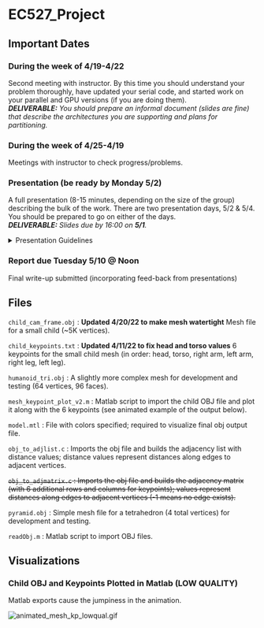 # EC527_Project

## Important Dates  

### During the week of 4/19-4/22  
Second meeting with instructor. By this time you should understand your problem thoroughly, have updated your serial code, and started work on your parallel and GPU versions (if you are doing them).  
***DELIVERABLE:** You should prepare an informal document (slides are fine) that describe the architectures you are supporting and plans for partitioning.*    

### During the week of 4/25-4/19  
Meetings with instructor to check progress/problems.  

### Presentation (be ready by Monday 5/2)
A full presentation (8-15 minutes, depending on the size of the group) describing the bulk of the work. There are two presentation days, 5/2 & 5/4. You should be prepared to go on either of the days.  
***DELIVERABLE:** Slides due by 16:00 on **5/1**.*  
<details>
  <summary>Presentation Guidelines</summary>
  
  The talk should be high quality and well-prepared. It’s OK if you haven’t completely finished, but you should be substantially done. Giving an 8-15 minute presentation on a problem that most of the audience is not familiar with is challenging and will take real work to make coherent. Larger groups get more time. In any 
case, your talk should include (most of) the following:
* Description of the problem
* What the serial code/algorithm looks like. What is the algorithm? What is the complexity?
* Where does the time go? What is the arithmetic intensity? 
* What are the primary data structures? What is the memory reference pattern?
* Have you modified the algorithm to run in parallel (or which parallel algorithm you selected if there is a choice)?
* For the parallel (and GPU) parts, how were the data and computations partitioned?
* Overview of your optimized codes. What are the optimizations? What problems did you have? 
* Experiments and results. What worked?
* A couple minutes for some brief Q&A
  </details>
 
### Report due Tuesday 5/10 @ Noon  
Final write-up submitted (incorporating feed-back from presentations)


## Files  
`child_cam_frame.obj` : **Updated 4/20/22 to make mesh watertight** Mesh file for a small child (~5K vertices).

`child_keypoints.txt` : **Updated 4/11/22 to fix head and torso values** 6 keypoints for the small child mesh (in order: head, torso, right arm, left arm, right leg, left leg). 

`humanoid_tri.obj` : A slightly more complex mesh for development and testing (64 vertices, 96 faces).  

`mesh_keypoint_plot_v2.m` : Matlab script to import the child OBJ file and plot it along with the 6 keypoints (see animated example of the output below).

`model.mtl` : File with colors specified; required to visualize final obj output file.   

`obj_to_adjlist.c` : Imports the obj file and builds the adjacency list with distance values; distance values represent distances along edges to adjacent vertices.

~~`obj_to_adjmatrix.c` : Imports the obj file and builds the adjacency matrix (with 6 additional rows and columns for keypoints); values represent distances along edges to adjacent vertices (-1 means no edge exists).~~

`pyramid.obj` : Simple mesh file for a tetrahedron (4 total vertices) for development and testing.

`readObj.m` : Matlab script to import OBJ files.


## Visualizations

### Child OBJ and Keypoints Plotted in Matlab (LOW QUALITY)
Matlab exports cause the jumpiness in the animation.  

![animated_mesh_kp_lowqual.gif](animated_mesh_kp_lowqual.gif)
